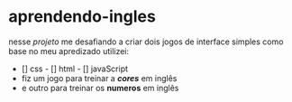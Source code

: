 # aprendendo-ingles
nesse *projeto* me desafiando a criar dois jogos de interface simples como base no  meu apredizado
utilizei:
- [] css - [] html - [] javaScript   
- fiz um jogo para treinar a ***cores*** em inglês
- e outro para treinar os **numeros** em inglês 
